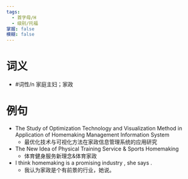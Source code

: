```yaml
---
tags:
  - 首字母/H
  - 级别/托福
掌握: false
模糊: false
---
```

# 词义
- #词性/n  家庭主妇；家政
# 例句
- The Study of Optimization Technology and Visualization Method in Application of Homemaking Management Information System
	- 最优化技术与可视化方法在家政信息管理系统的应用研究
- The New Idea of Physical Training Service & Sports Homemaking
	- 体育健身服务新理念&体育家政
- I think homemaking is a promising industry , she says .
	- 我认为家政是个有前景的行业，她说。
